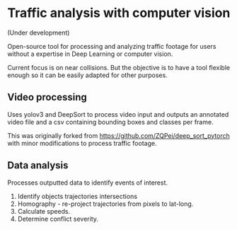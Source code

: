 # Traffic analysis with computer vision

(Under development)

Open-source tool for processing and analyzing traffic footage for users without a expertise in Deep Learning or computer vision. 

Current focus is on near collisions. But the objective is to have a tool flexible enough so it can be easily adapted for other purposes.

## Video processing
Uses yolov3 and DeepSort to process video input and outputs an annotated video file and a csv containing bounding boxes and classes per frame. 

This was originally forked from https://github.com/ZQPei/deep_sort_pytorch with minor modifications to process traffic footage.

## Data analysis
Processes outputted data to identify events of interest.

 1. Identify objects trajectories intersections
 2. Homography - re-project trajectories from pixels to lat-long.
 3. Calculate speeds.
 4. Determine conflict severity. 
